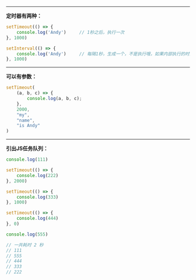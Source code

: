 
---

**定时器有两种：**

```javascript
setTimeout(() => {
	console.log('Andy')		// 1秒之后，执行一次
}, 1000)
```
```javascript
setInterval(() => {
	console.log('Andy')		// 每隔1秒，生成一个，不是执行哦，如果内部执行的时间大于1s，那么会有堆积
}, 1000)
```

------------

**可以有参数：**

```javascript
setTimeout(
	(a, b, c) => {
		console.log(a, b, c);
	},
	2000,
	"my",
	"name",
	"is Andy"
)
```

------------

**引出JS任务队列：**

```javascript
console.log(111)

setTimeout(() => {
	console.log(222)
}, 2000)

setTimeout(() => {
	console.log(333)
}, 1000)

setTimeout(() => {
	console.log(444)
}, 0)

console.log(555)

// 一共耗时 2 秒
// 111
// 555
// 444
// 333
// 222
```
